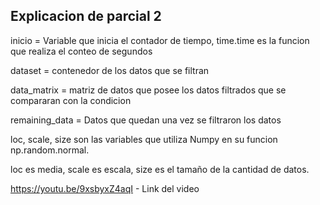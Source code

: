 ## Explicacion de parcial 2

inicio = Variable que inicia el contador de tiempo, time.time es la funcion que realiza el conteo de segundos

dataset = contenedor de los datos que se filtran

data_matrix = matriz de datos que posee los datos filtrados que se compararan con la condicion

remaining_data = Datos que quedan una vez se filtraron los datos 

loc, scale, size son las variables que utiliza Numpy en su funcion np.random.normal.

loc es media, scale es escala, size es el tamaño de la cantidad de datos.

https://youtu.be/9xsbyxZ4aqI - Link del video 
